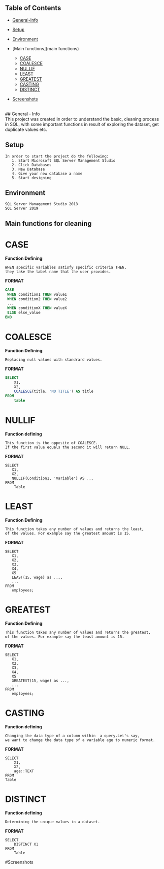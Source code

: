 ## Table of Contents
* [General-Info](general-info)
* [Setup](setup)
* [Environment](environment)
* [Main functions](main functions)
    * [CASE](case)
    * [COALESCE](coalesce)
    * [NULLIF](nullif)
    * [LEAST](least)
    * [GREATEST](greatest)
    * [CASTING](casting)
    * [DISTINCT](distinct)
    
* [Screenshots](screenshots)
<br>
## General - Info 
<br>
    This project was created in order to understand the basic,
    cleaning process in SQL, with some important functions in result of exploring the dataset,
    get duplicate values etc.
    <br>
    
## Setup
    In order to start the project do the following:
       1. Start Microsoft SQL Server Management Studio
       2. Click Databases
       3. New Database 
       4. Give your new database a name 
       5. Start designing
## Environment
```
SQL Server Management Studio 2018
SQL Server 2019
```
## Main functions for cleaning
CASE
= 
  **Function Defining**
    
    WHEN specific variables satisfy specific criteria THEN,  
    they take the label name that the user provides.
    
   **FORMAT**
   ```SQL
CASE
    WHEN condition1 THEN value1
    WHEN condition2 THEN value2
    ...
    WHEN conditionX THEN valueX
    ELSE else_value
END
```
COALESCE
=
  **Function Defining**
    
    Replacing null values with standrard values.
  
 
**FORMAT**
```SQL
SELECT
    X1,
    X2,
    COALESCE(title, 'NO TITLE') AS title
FROM
    table
```

NULLIF
=
   **Function defining**
    
    This function is the opposite of COALESCE.
    If the first value equals the second it will return NULL. 
  **FORMAT**
  
    SELECT
       X1,
       X2,
       NULLIF(Condition1, 'Variable') AS ...
    FROM
        Table

LEAST
=
  **Function Defining**
    
    This function takes any number of values and returns the least,
    of the values. For example say the greatest amount is 15.
    
   **FORMAT**
    
    SELECT
       X1,
       X2,
       X3,
       X4,
       X5
       LEAST(15, wage) as ...,
       ...
    FROM
       employees;
  
   
GREATEST     
=   
**Function Defining**
    
    This function takes any number of values and returns the greatest,
    of the values. For example say the least amount is 15.
    
   **FORMAT**
    
    SELECT
       X1,
       X2,
       X3,
       X4,
       X5
       GREATEST(15, wage) as ...,
       ...
    FROM
       employees;
       
CASTING
=
**Function defining**
    
    Changing the data type of a column within  a query.Let's say,
    we want to change the data type of a variable age to numeric format.
    
**FORMAT**
    
    SELECT
        X1,
        X2,
        age::TEXT
    FROM
    Table
       
DISTINCT
=
**Function defining**
    
    Determining the unique values in a dataset.
    
**FORMAT**    
    
    SELECT
        DISTINCT X1
    FROM
        Table
#Screenshots
